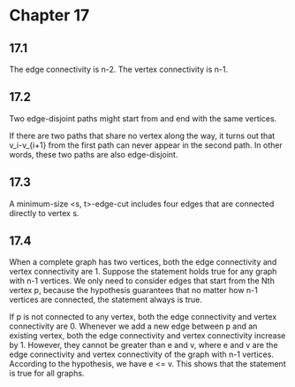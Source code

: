 # Chapter 17

## 17.1

The edge connectivity is n-2. The vertex connectivity is n-1.

## 17.2

Two edge-disjoint paths might start from and end with the same vertices.

If there are two paths that share no vertex along the way, it turns out that v_i-v_{i+1} from the first path can never appear in the second path. In other words, these two paths are also edge-disjoint.

## 17.3

A minimum-size <s, t>-edge-cut includes four edges that are connected directly to vertex s.

## 17.4

When a complete graph has two vertices, both the edge connectivity and vertex connectivity are 1. Suppose the statement holds true for any graph with n-1 vertices. We only need to consider edges that start from the Nth vertex p, because the hypothesis guarantees that no matter how n-1 vertices are connected, the statement always is true.

If p is not connected to any vertex, both the edge connectivity and vertex connectivity are 0. Whenever we add a new edge between p and an existing vertex, both the edge connectivity and vertex connectivity increase by 1. However, they cannot be greater than e and v, where e and v are the edge connectivity and vertex connectivity of the graph with n-1 vertices. According to the hypothesis, we have e <= v. This shows that the statement is true for all graphs.
